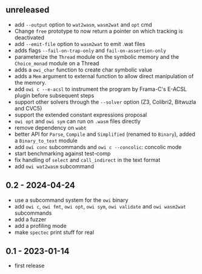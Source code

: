 ## unreleased

- add `--output` option to `wat2wasm`, `wasm2wat` and `opt` cmd
- Change `free` prototype to now return a pointer on which tracking is deactivated
- add `--emit-file` option to `wasm2wat` to emit .wat files
- adds flags `--fail-on-trap-only` and `fail-on-assertion-only`
- parameterize the `Thread` module on the symbolic memory and the `Choice_monad` module on a Thread
- adds a `owi_char` function to create char symbolic value
- adds a `Mem` argument to external function to allow direct manipulation of the memory.
- add `owi c --e-acsl` to instrument the program by Frama-C's E-ACSL plugin before subsequent steps
- support other solvers through the `--solver` option (Z3, Colibri2, Bitwuzla and CVC5)
- support the extended constant expressions proposal
- `owi opt` and `owi sym` can run on `.wasm` files directly
- remove dependency on `wabt`
- better API for `Parse`, `Compile` and `Simplified` (renamed to `Binary`), added a `Binary_to_text` module
- add `owi conc` subcommands and `owi c --concolic`: concolic mode
- start benchmarking against test-comp
- fix handling of `select` and `call_indirect` in the text format
- add `owi wat2wasm` subcommand

## 0.2 - 2024-04-24

- use a subcommand system for the `owi` binary
- add `owi c`, `owi fmt`, `owi opt`, `owi sym`, `owi validate` and `owi wasm2wat` subcommands
- add a fuzzer
- add a profiling mode
- make `spectec` print stuff for real

## 0.1 - 2023-01-14

- first release
